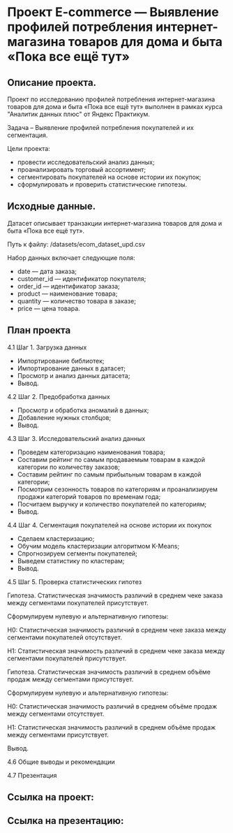 # Проект E-commerce — Выявление профилей потребления интернет-магазина товаров для дома и быта «Пока все ещё тут»

## Описание проекта.
Проект по исследованию профилей потребления интернет-магазина товаров для дома и быта «Пока все ещё тут» выполнен в рамках курса "Аналитик данных плюс" от Яндекс Практикум.

Задача – Выявление профилей потребления покупателей и их сегментация.

Цели проекта:

* провести исследовательский анализ данных;
* проанализировать торговый ассортимент;
* сегментировать покупателей на основе истории их покупок;
* сформулировать и проверить статистические гипотезы.

## Исходные данные.
Датасет описывает транзакции интернет-магазина товаров для дома и быта «Пока все ещё тут».

Путь к файлу: /datasets/ecom_dataset_upd.csv

Набор данных включает следующие поля:

* date — дата заказа;
* customer_id — идентификатор покупателя;
* order_id — идентификатор заказа;
* product — наименование товара;
* quantity — количество товара в заказе;
* price — цена товара.

## План проекта

4.1  Шаг 1. Загрузка данных

* Импортирование библиотек;
* Импортирование данных в датасет;
* Просмотр и анализ данных датасета;
* Вывод.

4.2  Шаг 2. Предобработка данных

* Просмотр и обработка аномалий в данных;
* Добавление нужных столбцов;
* Вывод.

4.3  Шаг 3. Исследовательский анализ данных

* Проведем категоризацию наименования товара;
* Составим рейтинг по самым продаваемым товарам в каждой категории по количеству заказов;
* Составим рейтинг по самым прибыльным товарам в каждой категории;
* Посмотрим сезонность товаров по категориям и проанализируем продажи категорий товаров по временам года;
* Посчитаем выручку и количество покупателей по категориям;
* Вывод.

4.4  Шаг 4. Сегментация покупателей на основе истории их покупок

* Сделаем кластеризацию;
* Обучим модель кластеризации алгоритмом K-Means;
* Спрогнозируем сегменты покупателей;
* Выведем статистику по кластерам;
* Вывод.

4.5  Шаг 5. Проверка статистических гипотез

Гипотеза. Статистическая значимость различий в среднем чеке заказа между сегментами покупателей присутствует.

Сформулируем нулевую и альтернативную гипотезы:

H0: Статистическая значимость различий в среднем чеке заказа между сегментами покупателей отсутствует.

H1: Статистическая значимость различий в среднем чеке заказа между сегментами покупателей присутствует.

Гипотеза. Статистическая значимость различий в среднем объёме продаж между сегментами присутствует.

Сформулируем нулевую и альтернативную гипотезы:

H0: Статистическая значимость различий в среднем объёме продаж между сегментами отсутствует.

H1: Статистическая значимость различий в среднем объёме продаж между сегментами присутствует.

Вывод.

4.6  Общие выводы и рекомендации

4.7  Презентация

## Ссылка на проект:

## Ссылка на презентацию:

